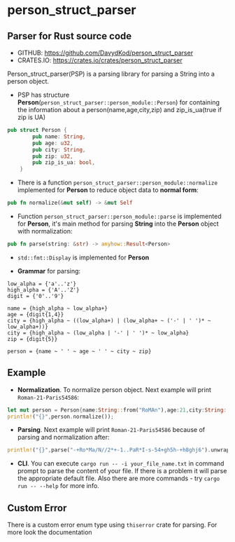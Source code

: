 # person_struct_parser

## Parser for Rust source code

- GITHUB: https://github.com/DavydKod/person_struct_parser
- CRATES.IO: https://crates.io/crates/person_struct_parser

Person_struct_parser(PSP) is a parsing library for parsing a String into a person object.

- PSP has structure **Person**(`person_struct_parser::person_module::Person`) for containing the information about a person(name,age,city,zip) and zip_is_ua(true if zip is UA)

```rust
pub struct Person {
        pub name: String,
        pub age: u32,
        pub city: String,
        pub zip: u32,
        pub zip_is_ua: bool,
    }
```

- There is a function `person_struct_parser::person_module::normalize` implemented for **Person** to reduce object data to **normal form**:

```rust
pub fn normalize(&mut self) -> &mut Self
```

- Function `person_struct_parser::person_module::parse` is implemented for **Person**, it's main method for parsing **String** into the **Person** object with normalization:

```rust
pub fn parse(string: &str) -> anyhow::Result<Person>
```

- `std::fmt::Display` is implemented for **Person**

- **Grammar** for parsing:

```pest
low_alpha = {'a'..'z'}
high_alpha = {'A'..'Z'}
digit = {'0'..'9'}

name = {high_alpha ~ low_alpha+}
age = {digit{1,4}}
city = {high_alpha ~ ((low_alpha+) | (low_alpha+ ~ ('-' | ' ')* ~ low_alpha+))}
city = {high_alpha ~ (low_alpha | '-' | ' ')* ~ low_alpha}
zip = {digit{5}}

person = {name ~ ' ' ~ age ~ ' ' ~ city ~ zip}
```

## Example

- **Normalization**. To normalize person object. Next example will print `Roman-21-Paris54586`:

```rust
let mut person = Person{name:String::from("RoMAn"),age:21,city:String::from("PaRiS"),zip:54586};
println!("{}",person.normalize());
```

- **Parsing**. Next example will print `Roman-21-Paris54586` because of parsing and normalization after:

```rust
println!("{}",parse("-+Ro*Ma/N//2*+-1..PaR*I-s-54+gh5h-+h8ghj6").unwrap());
```

- **CLI**. You can execute `cargo run -- -i your_file_name.txt` in command prompt to parse the content of your file. If there is a problem it will parse the appropriate default file. Also there are more commands - try `cargo run -- --help` for more info.

## Custom Error

There is a custom error enum type using `thiserror` crate for parsing. For more look the documentation

